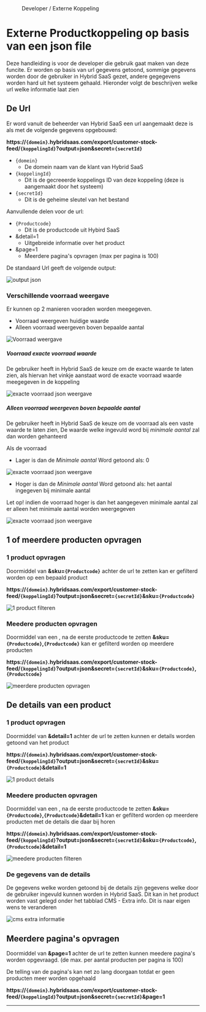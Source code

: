 <properties>
	<page>
		<title>Rest API Authenthication</title>
	</page>
	<menu>
		<position> Developer / Externe Koppeling</position> 
		<title>Externe productkoppeling</title>
	</menu>
</properties>

# Externe Productkoppeling op basis van een json file #
Deze handleiding is voor de developer die gebruik gaat maken van deze funcite. Er worden op basis van url gegevens getoond, sommige gegevens worden door de gebruiker in Hybrid SaaS gezet, andere gegegevens worden hard uit het systeem gehaald.
Hieronder volgt de beschrijven welke url welke informatie laat zien

## De Url ##

Er word vanuit de beheerder van Hybrid SaaS een url aangemaakt deze is als met de volgende gegevens opgebouwd:

**https://`{domein}`.hybridsaas.com/export/customer-stock-feed/`{koppelingId}`?output=json&secret=`{secretId}`**

- `{domein}`
  - De domein naam van de klant van Hybrid SaaS 
- `{koppelingId}`
  - Dit is de gecreeerde koppelings ID van deze koppeling (deze is aangemaakt door het systeem)
- `{secretId}`
    - Dit is de geheime sleutel van het bestand

Aanvullende delen voor de url:
- `{Productcode}`
  - Dit is de productcode uit Hybird SaaS
- &detail=1
  - Uitgebreide informatie over het product
- &page=1
  - Meerdere pagina's opvragen (max per pagina is 100)

De standaard Url geeft de volgende output:

![output json](images/output.png)

### Verschillende voorraad weergave ###

Er kunnen op 2 manieren vooraden worden meegegeven. 

- Voorraad weergeven huidige waarde
- Alleen voorraad weergeven boven bepaalde aantal

![Voorraad weergave](images/voorraad-weergave.png)

##### Voorraad exacte voorraad waarde #####

De gebruiker heeft in Hybrid SaaS de keuze om de exacte waarde te laten zien, als hiervan het vinkje aanstaat word de exacte voorraad waarde meegegeven in de koppeling

![exacte voorraad json weergave](images/exacte-voorraad.png)

##### Alleen voorraad weergeven boven bepaalde aantal #####

De gebruiker heeft in Hybrid SaaS de keuze om de voorraad als een vaste waarde te laten zien, De waarde welke ingevuld word bij *minimale aantal* zal dan worden gehanteerd 

Als de voorraad 
- Lager is dan de *Minimale aantal* Word getoond als: 0

![exacte voorraad json weergave](images/vooraad0.png)

- Hoger is dan de *Minimale aantal* Word getoond als: het aantal ingegeven bij minimale aantal

<div class="info">
Let op! indien de voorraad hoger is dan het aangegeven minimale aantal zal er alleen het minimale aantal worden weergegeven
</div>

![exacte voorraad json weergave](images/vooraad10.png)

## 1 of meerdere producten opvragen ##

### 1 product opvragen ###

Doormiddel van **&sku=`{Productcode}`** achter de url te zetten kan er gefilterd worden op een bepaald product

**https://`{domein}`.hybridsaas.com/export/customer-stock-feed/`{koppelingId}`?output=json&secret=`{secretId}`&sku=`{Productcode}`**

![1 product filteren](images/1product.png)

### Meedere producten opvragen ###

Doormiddel van een , na de eerste productcode te zetten **&sku=`{Productcode}`,`{Productcode}`** kan er gefilterd worden op meerdere producten

**https://`{domein}`.hybridsaas.com/export/customer-stock-feed/`{koppelingId}`?output=json&secret=`{secretId}`&sku=`{Productcode}`,`{Productcode}`**

![meerdere producten opvragen](images/meedere-producten.png)

## De details van een product ##

### 1 product opvragen ###

Doormiddel van **&detail=1** achter de url te zetten kunnen er details worden getoond van het product

**https://`{domein}`.hybridsaas.com/export/customer-stock-feed/`{koppelingId}`?output=json&secret=`{secretId}`&sku=`{Productcode}`&detail=1**

![1 product details](images/deatail1.png)

### Meedere producten opvragen ###

Doormiddel van een , na de eerste productcode te zetten **&sku=`{Productcode}`,`{Productcode}`&detail=1** kan er gefilterd worden op meerdere producten met de details die daar bij horen

**https://`{domein}`.hybridsaas.com/export/customer-stock-feed/`{koppelingId}`?output=json&secret=`{secretId}`&sku=`{Productcode}`,`{Productcode}`&detail=1**

![meedere producten filteren](images/detail-meedere.png)

### De gegevens van de details ###

De gegevens welke worden getoond bij de details zijn gegevens welke door de gebruiker ingevuld kunnen worden in Hybrid SaaS. Dit kan in het product worden vast gelegd onder het tabblad CMS - Extra info.
Dit is naar eigen wens te veranderen

![cms extra informatie](images/extra-info.png)

## Meerdere pagina's opvragen ##

Doormiddel van **&page=1** achter de url te zetten kunnen meedere pagina's worden opgevraagd. (de max. per aantal producten per pagina is 100) 

<div class="info">
De telling van de pagina's kan net zo lang doorgaan totdat er geen producten meer worden opgehaald
</div>

**https://`{domein}`.hybridsaas.com/export/customer-stock-feed/`{koppelingId}`?output=json&secret=`{secretId}`&page=1**

----------